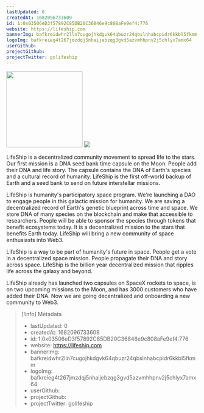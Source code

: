 ```yaml
---
lastUpdated: 0
createdAt: 1682096733609
id: 1:0x03506eD3f57892C85DB20C36846e9c808aFe9ef4:776
website: https://lifeship.com
bannerImg: bafkreidwhr2lln7cugojhkdgvk64qbuzr24qbslnhabcpidr6kkbl5fkmm
logoImg: bafkreieg4t267jmzdqj5nhaijebzqg3gvd5azvmhhpnv2j5chlyx7amx64
userGithub:
projectGithub:
projectTwitter: golifeship
---
```


<img style="width: 200px" src="https://ipfs-grants-stack.gitcoin.co/ipfs/bafkreieg4t267jmzdqj5nhaijebzqg3gvd5azvmhhpnv2j5chlyx7amx64">

<img src="https://ipfs-grants-stack.gitcoin.co/ipfs/bafkreidwhr2lln7cugojhkdgvk64qbuzr24qbslnhabcpidr6kkbl5fkmm">

LifeShip is a decentralized community movement to spread life to the stars. Our first mission is a DNA seed bank time capsule on the Moon. People add their DNA and life story. The capsule contains the DNA of Earth's species and a cultural record of humanity. LifeShip is the first off-world backup of Earth and a seed bank to send on future interstellar missions. 

LifeShip is humanity's participatory space program. We're launching a DAO to engage people in this galactic mission for humanity.  We are saving a decentralized record of Earth's genetic blueprint across time and space. We store DNA of many species on the blockchain and make that accessible to researchers. People will be able to sponsor the species through tokens that benefit ecosystems today. It is a decentralized mission to the stars that benefits Earth today. LifeShip will bring a new community of space enthusiasts into Web3. 

LifeShip is a way to be part of humanity's future in space. People get a vote in a decentralized space mission. People propagate their DNA and story across space. LifeShip is the billion year decentralized mission that ripples life across the galaxy and beyond.

LifeShip already has launched two capsules on SpaceX rockets to space, is on two upcoming missions to the Moon, and has 3000 customers who have added their DNA. Now we are going decentralized and onboarding a new community to Web3.

> [!info] Metadata
> * lastUpdated: 0
> * createdAt: 1682096733609
> * id: 1:0x03506eD3f57892C85DB20C36846e9c808aFe9ef4:776
> * website: https://lifeship.com
> * bannerImg: bafkreidwhr2lln7cugojhkdgvk64qbuzr24qbslnhabcpidr6kkbl5fkmm
> * logoImg: bafkreieg4t267jmzdqj5nhaijebzqg3gvd5azvmhhpnv2j5chlyx7amx64
> * userGithub: 
> * projectGithub: 
> * projectTwitter: golifeship